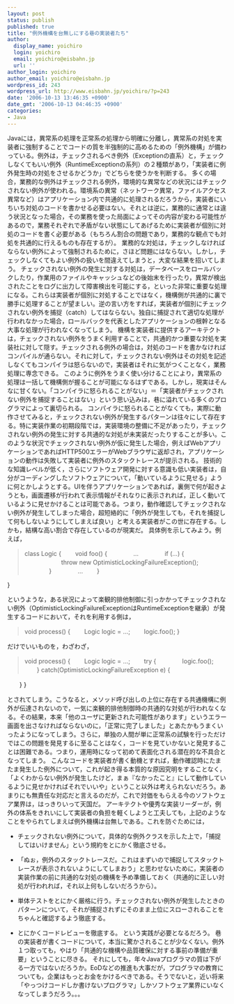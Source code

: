 ```yaml
---
layout: post
status: publish
published: true
title: "例外機構を台無しにする巷の実装者たち"
author:
  display_name: yoichiro
  login: yoichiro
  email: yoichiro@eisbahn.jp
  url: ''
author_login: yoichiro
author_email: yoichiro@eisbahn.jp
wordpress_id: 243
wordpress_url: http://www.eisbahn.jp/yoichiro/?p=243
date: '2006-10-13 13:46:35 +0900'
date_gmt: '2006-10-13 04:46:35 +0900'
categories:
- Java
---
```


Javaには，異常系の処理を正常系の処理から明確に分離し，異常系の対処を実装者に強制することでコードの質を半強制的に高めるための「例外機構」が備わっている。例外は，チェックされるべき例外（Exceptionの直系）と，チェックしなくてもいい例外（RuntimeExceptionの系列）の２種類があり，「実装者に例外発生時の対処をさせるかどうか」でどちらを使うかを判断する。
多くの場合，業務的な例外はチェックされる例外，環境的な異常などの状況にはチェックされない例外が使われる。環境系の異常（ネットワーク異常，ファイルアクセス異常など）はアプリケーション内で共通的に処理されるだろうから，実装者にいちいち対処のコードを書かせる必要はない。それとは逆に，業務的に通常とは違う状況となった場合，その業務を使った局面によってその内容が変わる可能性があるので，業務それぞれで矛盾がない状態にしてあげるために実装者が個別に対処のコードを書く必要がある（もちろん割合の問題であり，業務的な観点でも対処を共通的に行えるものも存在するが）。
業務的な対処は，チェックしなければならない例外によって強制されるために，さほど問題にはならない。しかし，チェックしなくてもよい例外の扱いを間違えてしまうと，大変な結果を招いてしまう。
チェックされない例外の発生に対する対処は，データベースをロールバックしたり，作業用のファイルやキャッシュなどの後始末を行ったり，異常が検出されたことをログに出力して障害検出を可能にする，といった非常に重要な処理になる。これらは実装者が個別に対処することではなく，機構側が共通的に裏で勝手に処理することが望ましい。逆の言い方をすれば，実装者が個別にチェックされない例外を捕捉（catch）してはならない。独自に捕捉されて適切な処理が行われなかった場合，ロールバックを代表としたアプリケーションの根幹となる大事な処理が行われなくなってしまう。
機構を実装者に提供するアーキテクトは，チェックされない例外をうまく利用することで，共通的かつ重要な対処を実装社に対して隠す。チェックされる例外の場合は，対処のコードを書かなければコンパイルが通らない。それに対して，チェックされない例外はその対処を記述しなくてもコンパイラは怒らないので，実装者はそれに気がつくことなく，業務処理に専念できる。
このように例外をうまく使い分けることにより，異常系の処理は一括して機構側が握ることが可能になるはずである。しかし，現実はそんなに甘くない。「コンパイラに怒られることがない」＝「実装者がチェックされない例外を捕捉することはない」という思い込みは，巷に溢れている多くのプログラマによって裏切られる。
コンパイラに怒られることがなくても，実際に動作させてみると，チェックされない例外が発生するパターンは往々にして存在する。特に実装作業の初期段階では，実装環境の整備に不足があったり，チェックされない例外の発生に対する共通的な対処が未実装だったりすることが多い。このような状況でチェックされない例外が仮に発生した場合，例えばWebアプリケーションであればHTTP500エラーがWebブラウザに返却され，アプリケーションの動作は失敗して実装者に例外のスタックトレースが提示される。
技術的な知識レベルが低く，さらにソフトウェア開発に対する意識も低い実装者は，自分がコーディングしたソフトウェアについて，「動いているように見せる」ように何とかしようとする。UIを伴うアプリケーションであれば，裏側で何が起きようとも，画面遷移が行われて表示情報がそれなりに表示されれば，正しく動いているように見せかけることは可能である。つまり，動作確認してチェックされない例外が発生してしまった場合，超短絡的に「例外が発生しても，それを捕捉して何もしないようにしてしまえば良い」と考える実装者がこの世に存在する。しかも，結構な高い割合で存在しているのが現実だ。
具体例を示してみよう。例えば，

>class Logic {
　　void foo() {
　　　　...
　　　　if (...) {
　　　　　　throw new OptimisticLockingFailureException();
　　　　}
　　　　...
　　}


}

というような，ある状況によって楽観的排他制御に引っかかってチェックされない例外（OptimisticLockingFailureExceptionはRuntimeExceptionを継承）が発生するコードにおいて，それを利用する側は，

>void process() {
　　Logic logic = ...;
　　logic.foo();
}

だけでいいものを，わざわざ，

>void process() {
　　Logic logic = ...;
　　try {
　　　　logic.foo();
　　} catch(OptimisticLockingFailureException e) {


　　}
}

とされてしまう。こうなると，メソッド呼び出しの上位に存在する共通機構に例外が伝達されないので，一気に楽観的排他制御時の共通的な対処が行われなくなる。その結果，本来「他のユーザに更新された可能性があります」というエラー画面を出さなければならないのに，「正常に完了しました」とあたかもうまくいったようになってしまう。さらに，単独の人間が単に正常系の試験を行っただけではこの問題を発見するに至ることはなく，コードを見ていかないと発見することは困難である。つまり，運用時になって初めて表面化される潜在的な不具合となってしまう。
こんなコードを実装者が書く動機とすれば，動作確認時にたまたま発生した例外について，これが起き得る本質的な原因究明をすることなく，「よくわからない例外が発生したけど，まぁ『なかったこと』にして動作しているように見せかければそれでいいや」ということ以外は考えられないだろう。あまりにも無責任な対応だと言えるのだが，これで対価をもらえる今のソフトウェア業界は，はっきりいって天国だ。
アーキテクトや優秀な実装リーダーが，例外の体系をきれいにして実装者の負担を軽くしようと工夫しても，上記のようなことをやられてしまえば例外機構は台無しである。これを防ぐためには，

* チェックされない例外について，具体的な例外クラスを示した上で，「捕捉してはいけません」という規約をとにかく徹底させる。

* 「ぬぉ，例外のスタックトレースだ。これはまずいので捕捉してスタックトレースが表示されないようにしてしまおう」と思わせないために，実装者の実装作業の前に共通的な対処の機構を予め準備しておく（共通的に正しい対処が行われれば，それ以上何もしないだろうから）。

* 単体テストをとにかく厳格に行う。チェックされない例外が発生したときのパターンについて，それが捕捉されずにそのまま上位にスローされることをちゃんと確認するよう徹底する。

* とにかくコードレビューを徹底する。
という実践が必要となるだろう。
巷の実装者が書くコードについて，本当に驚かされることが少なくない。例外１つ取っても，やはり「共通的な機構や品質確保に対する事前の準備が重要」ということに尽きる。
それにしても，年々Javaプログラマの質は下がる一方ではないだろうか。EoDなどの推進も大事だが，プログラマの教育についても，企業はもっとお金をかけるべきである。そうでないと，近い将来「やっつけコードしか書けないプログラマ」しかソフトウェア業界にいなくなってしまうだろう。。。
